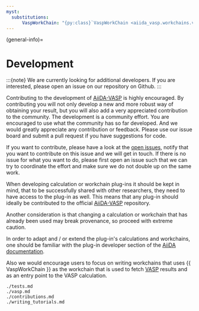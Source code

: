 ```yaml
---
myst:
  substitutions:
      VaspWorkChain: "{py:class}`VaspWorkChain <aiida_vasp.workchains.v2.vasp.VaspWorkChain>`"
---
```

(general-info)=

# Development

:::{note}
We are currently looking for additional developers. If you are interested, please open an issue on our repository on Github.
:::

Contributing to the development of [AiiDA-VASP] is highly encouraged. By contributing you will not only develop a new and more robust way of obtaining your result, but you will also add a very appreciated contribution to the community. The development is a community effort. You are encouraged to use what the community has so far developed. And we would greatly appreciate any contribution or feedback. Please use our issue board and submit a pull request if you have suggestions for code.

If you want to contribute, please have a look at the [open issues], notify that you want to contribute on this issue and we will get in touch. If there is no issue for what you want to do, please first open an issue such that we can try to coordinate the effort and make sure we do not double up on the same work.

When developing calculation or workchain plug-ins it should be kept in mind, that to be successfully shared with other researchers, they need to have access to the plug-in as well. This means that any plug-in should ideally be contributed to the official [AiiDA-VASP] repository.

Another consideration is that changing a calculation or workchain that has already been used may break provenance, so proceed with extreme caution.

In order to adapt and / or extend the plug-in's calculations and workchains, one should be familiar with the plug-in developer section of the [AiiDA documentation].

Also we would encourage users to focus on writing workchains that uses
{{ VaspWorkChain }} as the workchain that is used to fetch [VASP] results and as an entry point to the VASP calculation.

```{toctree}
./tests.md
./vasp.md
./contributions.md
./writing_tutorials.md
```

[aiida documentation]: https://aiida.readthedocs.io/projects/aiida-core/en/latest/index.html
[aiida-vasp]: https://github.com/aiida-vasp/aiida-vasp
[open issues]: https://github.com/aiida-vasp/aiida-vasp/issues
[vasp]: https://www.vasp.at
